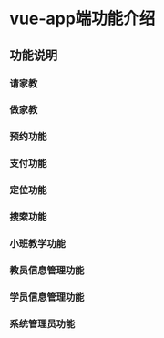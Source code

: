 
# vue-app端功能介绍

## 功能说明

### 请家教

### 做家教


### 预约功能


### 支付功能


### 定位功能


### 搜索功能


### 小班教学功能


### 教员信息管理功能


### 学员信息管理功能


### 系统管理员功能


